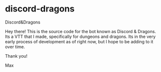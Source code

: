 # discord-dragons
Discord&amp;Dragons

Hey there! This is the source code for the bot known as Discord & Dragons. 
Its a VTT that I made, specifically for dungeons and dragons. 
Its in the very early process of development as of right now, but I hope to be adding to it over time.

Thank you!

Max
